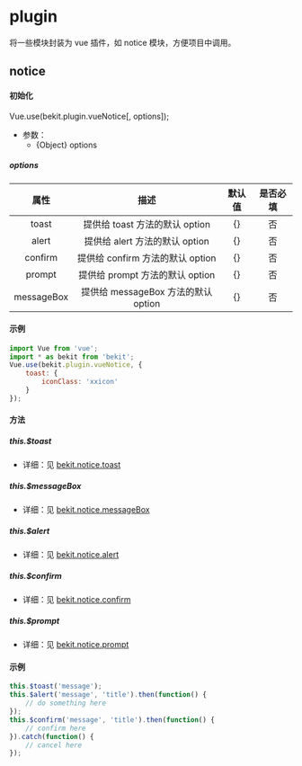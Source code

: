 # plugin
将一些模块封装为 vue 插件，如 notice 模块，方便项目中调用。

## notice
#### 初始化
Vue.use(bekit.plugin.vueNotice[, options]);
- 参数：
  - {Object} options
##### options
|属性|描述|默认值|是否必填|
|:-:|:-:|:-:|:-:|
|toast|提供给 toast 方法的默认 option|{}|否|
|alert|提供给 alert 方法的默认 option|{}|否|
|confirm|提供给 confirm 方法的默认 option|{}|否|
|prompt|提供给 prompt 方法的默认 option|{}|否|
|messageBox|提供给 messageBox 方法的默认 option|{}|否|

#### 示例
```javascript
import Vue from 'vue';
import * as bekit from 'bekit';
Vue.use(bekit.plugin.vueNotice, {
    toast: {
        iconClass: 'xxicon'
    }
});
```

#### 方法
##### this.$toast
- 详细：见 [bekit.notice.toast](/zh/guide/notice/#toast)

##### this.$messageBox
- 详细：见 [bekit.notice.messageBox](/zh/guide/notice/#messageBox)

##### this.$alert
- 详细：见 [bekit.notice.alert](/zh/guide/notice/#alert)

##### this.$confirm
- 详细：见 [bekit.notice.confirm](/zh/guide/notice/#confirm)

##### this.$prompt
- 详细：见 [bekit.notice.prompt](/zh/guide/notice/#prompt)

#### 示例
```javascript
this.$toast('message');
this.$alert('message', 'title').then(function() {
    // do something here
});
this.$confirm('message', 'title').then(function() {
    // confirm here
}).catch(function() {
    // cancel here
});
```
